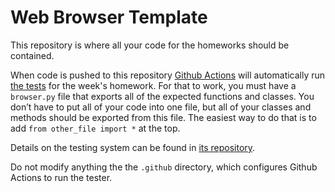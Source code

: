 # Web Browser Template

This repository is where all your code for the homeworks should be contained.

When code is pushed to this repository
  [Github  Actions][gha] will automatically run
  [the tests][tests] for the week's homework.
For that to work, you must have a `browser.py` file
  that exports all of the expected functions and classes.
You don’t have to put all of your code into one file,
  but all of your classes and methods should be exported from this file.
The easiest way to do that is to add `from other_file import *` at the top.

Details on the testing system can be found in [its repository][tests].

[gha]: https://github.com/features/actions
[tests]: https://github.com/utah-cs4962-fa21/tests

Do not modify anything the the `.github` directory,
  which configures Github Actions to run the tester.



